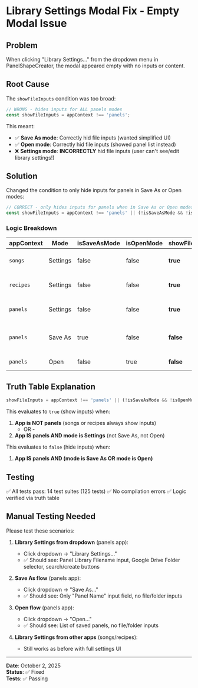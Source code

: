 # Library Settings Modal Fix - Empty Modal Issue

## Problem

When clicking "Library Settings..." from the dropdown menu in PanelShapeCreator, the modal appeared empty with no inputs or content.

## Root Cause

The `showFileInputs` condition was too broad:

```typescript
// WRONG - hides inputs for ALL panels modes
const showFileInputs = appContext !== 'panels';
```

This meant:
- ✅ **Save As mode**: Correctly hid file inputs (wanted simplified UI)
- ✅ **Open mode**: Correctly hid file inputs (showed panel list instead)
- ❌ **Settings mode**: **INCORRECTLY** hid file inputs (user can't see/edit library settings!)

## Solution

Changed the condition to only hide inputs for panels in Save As or Open modes:

```typescript
// CORRECT - only hides inputs for panels when in Save As or Open modes
const showFileInputs = appContext !== 'panels' || (!isSaveAsMode && !isOpenMode);
```

### Logic Breakdown

| appContext | Mode | isSaveAsMode | isOpenMode | showFileInputs | Result |
|------------|------|--------------|------------|----------------|--------|
| `songs` | Settings | false | false | **true** | Full settings UI ✅ |
| `recipes` | Settings | false | false | **true** | Full settings UI ✅ |
| `panels` | Settings | false | false | **true** | Full settings UI ✅ |
| `panels` | Save As | true | false | **false** | Simplified panel name input ✅ |
| `panels` | Open | false | true | **false** | Panel list UI ✅ |

## Truth Table Explanation

```typescript
showFileInputs = appContext !== 'panels' || (!isSaveAsMode && !isOpenMode)
```

This evaluates to `true` (show inputs) when:
1. **App is NOT panels** (songs or recipes always show inputs)
   - OR -
2. **App IS panels AND mode is Settings** (not Save As, not Open)

This evaluates to `false` (hide inputs) when:
1. **App IS panels AND (mode is Save As OR mode is Open)**

## Testing

✅ All tests pass: 14 test suites (125 tests)
✅ No compilation errors
✅ Logic verified via truth table

## Manual Testing Needed

Please test these scenarios:

1. **Library Settings from dropdown** (panels app):
   - Click dropdown → "Library Settings..."
   - ✅ Should see: Panel Library Filename input, Google Drive Folder selector, search/create buttons
   
2. **Save As flow** (panels app):
   - Click dropdown → "Save As..."
   - ✅ Should see: Only "Panel Name" input field, no file/folder inputs
   
3. **Open flow** (panels app):
   - Click dropdown → "Open..."
   - ✅ Should see: List of saved panels, no file/folder inputs

4. **Library Settings from other apps** (songs/recipes):
   - Still works as before with full settings UI

---

**Date**: October 2, 2025  
**Status**: ✅ Fixed  
**Tests**: ✅ Passing
